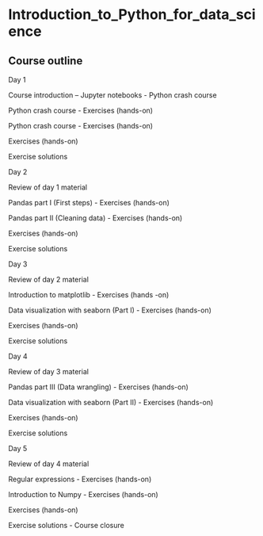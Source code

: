 # Introduction_to_Python_for_data_science

## Course outline

Day 1

Course introduction – Jupyter notebooks - Python crash course

Python crash course - Exercises (hands-on)

Python crash course - Exercises (hands-on) 

Exercises (hands-on)

Exercise solutions

 
Day 2

Review of day 1 material

Pandas part I (First steps) - Exercises (hands-on)

Pandas part II (Cleaning data) - Exercises (hands-on)

Exercises (hands-on)

Exercise solutions

 
Day 3

Review of day 2 material

Introduction to matplotlib - Exercises (hands -on)

Data visualization with seaborn (Part I) - Exercises (hands-on)

Exercises (hands-on)

Exercise solutions


Day 4

Review of day 3 material

Pandas part III  (Data wrangling) - Exercises (hands-on)

Data visualization with seaborn (Part II) - Exercises (hands-on)

Exercises (hands-on)

Exercise solutions

 
Day 5

Review of day 4 material

Regular expressions - Exercises (hands-on)

Introduction to Numpy  - Exercises (hands-on)

Exercises (hands-on)

Exercise solutions - Course closure

